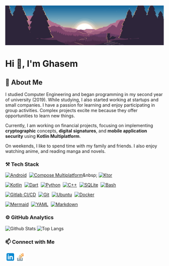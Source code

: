 ![Header](logo/header.jpg)

# Hi 👋, I'm Ghasem

## 📃 About Me

I studied Computer Engineering and began programming in my second year of university (2019). While studying, I also started working at startups and small companies. I have a passion for learning and enjoy participating in group activities. Complex projects excite me because they offer opportunities to learn new things.

Currently, I am working on financial projects, focusing on implementing **cryptographic** concepts, **digital signatures**, and **mobile application security** using **Kotlin Multiplatform**.

On weekends, I like to spend time with my family and friends. I also enjoy watching anime, and reading manga and novels.

### ⚒️ Tech Stack

[![Android](https://img.shields.io/badge/-Android-141a20?style=flat&logo=Android)](https://developer.android.com/)&nbsp;
[![Compose Multiplatform](https://img.shields.io/badge/-Compose_Multiplatform-141a20?style=flat&logo=jetpackcompose)]([https://www.markdownguide.org/](https://www.jetbrains.com/lp/compose-multiplatform/))&nbsp;
[![Ktor](https://img.shields.io/badge/-Ktor-141a20?style=flat&logo=ktor)](https://ktor.io/)&nbsp;

[![Kotlin](https://img.shields.io/badge/-Kotlin-141a20?style=flat&logo=Kotlin)](https://kotlinlang.org/)&nbsp;
[![Dart](https://img.shields.io/badge/-Dart-141a20?style=flat&logo=Dart&logoColor=0175C2)](https://dart.dev/)&nbsp;
[![Python](https://img.shields.io/badge/-Python-141a20?style=flat&logo=python)](https://www.python.org/)&nbsp;
[![C++](https://img.shields.io/badge/-C++-141a20?style=flat&logo=cplusplus&logoColor=00599C)](https://en.wikipedia.org/wiki/C%2B%2B)&nbsp;
[![SQLite](https://img.shields.io/badge/-SQLite-141a20?style=flat&logo=sqlite&logoColor=003B57)](https://sqlite.org/)&nbsp;
[![Bash](https://img.shields.io/badge/-Bash-141a20?style=flat&logo=gnubash)](https://www.ba-sh.com/)&nbsp;

[![Gitlab CI/CD](https://img.shields.io/badge/-Gitlab_CI/CD-141a20?style=flat&logo=gitlab)](https://about.gitlab.com/)&nbsp;
[![Git](https://img.shields.io/badge/-Git-141a20?style=flat&logo=git)](https://git-scm.com/)&nbsp;
[![Ubuntu](https://img.shields.io/badge/-Ubuntu-141a20?style=flat&logo=ubuntu)](https://ubuntu.com/)&nbsp;
[![Docker](https://img.shields.io/badge/-Docker-141a20?style=flat&logo=Docker)](https://www.docker.com/?utm_source=google&utm_medium=cpc&utm_campaign=dockerhomepage&utm_content=nemea&utm_term=dockerhomepage&utm_budget=growth&gclid=Cj0KCQiAsqOMBhDFARIsAFBTN3cYl0Uk_GDl7x1W-UWgmtVpG24i2nbe4nBb_WPqGNyIEwX0jk5FrM0aAicUEALw_wcB)&nbsp;

[![Mermaid](https://img.shields.io/badge/-Mermaid-141a20?style=flat&logo=mermaid)](https://mermaid.js.org/)&nbsp;
[![YAML](https://img.shields.io/badge/-YAML-141a20?style=flat&logo=yaml&logoColor=CB171E)](https://en.wikipedia.org/wiki/YAML)&nbsp;
[![Markdown](https://img.shields.io/badge/-Markdown-141a20?style=flat&logo=markdown)](https://www.markdownguide.org/)&nbsp;

### ⚙️ GitHub Analytics

![Github Stats](https://github-readme-stats.vercel.app/api?username=ghasemdev&theme=github_dark&border_radius=12&line_height=33&show_loog=true&count_private=true&cache_seconds=10800&include_all_commits=false)
![Top Langs](https://github-readme-stats.vercel.app/api/top-langs/?username=ghasemdev&theme=github_dark&border_radius=12&langs_count=4&cache_seconds=10800&exclude_repo=anime-recommendation-system,Subtitle)

### 📫 Connect with Me

<a href="https://www.linkedin.com/in/ghasemdev">
  <img align="left" alt="Linkdein" width="32px" height="32px" src="logo/linkedin.svg"/>
</a>
<a href="https://stackoverflow.com/users/14066088/ghasem?tab=profile">
  <img align="left" alt="Stackoverflow" width="32px" height="32px" src="logo/stack-overflow.svg"/>
</a>
